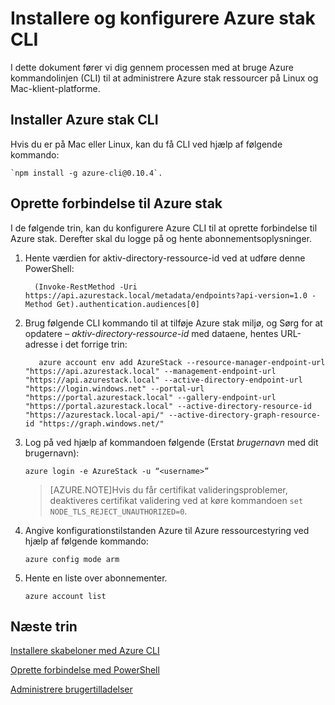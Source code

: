 <properties
    pageTitle="Oprette forbindelse til Azure stak med CLI | Microsoft Azure"
    description="Lær at bruge kommandolinjen på tværs af platforme (CLI) til at administrere og installere ressourcer på Azure stak"
    services="azure-stack"
    documentationCenter=""
    authors="HeathL17"
    manager="byronr"
    editor=""/>

<tags
    ms.service="azure-stack"
    ms.workload="na"
    ms.tgt_pltfrm="na"
    ms.devlang="na"
    ms.topic="article"
    ms.date="10/19/2016"
    ms.author="helaw"/>

# <a name="install-and-configure-azure-stack-cli"></a>Installere og konfigurere Azure stak CLI

I dette dokument fører vi dig gennem processen med at bruge Azure kommandolinjen (CLI) til at administrere Azure stak ressourcer på Linux og Mac-klient-platforme.  

## <a name="install-azure-stack-cli"></a>Installer Azure stak CLI

Hvis du er på Mac eller Linux, kan du få CLI ved hjælp af følgende kommando:
  
    `npm install -g azure-cli@0.10.4`.


## <a name="connect-to-azure-stack"></a>Oprette forbindelse til Azure stak
I de følgende trin, kan du konfigurere Azure CLI til at oprette forbindelse til Azure stak. Derefter skal du logge på og hente abonnementsoplysninger.

1.  Hente værdien for aktiv-directory-ressource-id ved at udføre denne PowerShell:
        
          (Invoke-RestMethod -Uri https://api.azurestack.local/metadata/endpoints?api-version=1.0 -Method Get).authentication.audiences[0]

2.  Brug følgende CLI kommando til at tilføje Azure stak miljø, og Sørg for at opdatere *– aktiv-directory-ressource-id* med dataene, hentes URL-adresse i det forrige trin:

           azure account env add AzureStack --resource-manager-endpoint-url "https://api.azurestack.local" --management-endpoint-url "https://api.azurestack.local" --active-directory-endpoint-url  "https://login.windows.net" --portal-url "https://portal.azurestack.local" --gallery-endpoint-url "https://portal.azurestack.local" --active-directory-resource-id "https://azurestack.local-api/" --active-directory-graph-resource-id "https://graph.windows.net/"

3.  Log på ved hjælp af kommandoen følgende (Erstat *brugernavn* med dit brugernavn):

        azure login -e AzureStack -u “<username>”

    >[AZURE.NOTE]Hvis du får certifikat valideringsproblemer, deaktiveres certifikat validering ved at køre kommandoen `set        NODE_TLS_REJECT_UNAUTHORIZED=0`.

4.  Angive konfigurationstilstanden Azure til Azure ressourcestyring ved hjælp af følgende kommando:

        azure config mode arm

5.  Hente en liste over abonnementer.

        azure account list     

## <a name="next-steps"></a>Næste trin

[Installere skabeloner med Azure CLI](azure-stack-deploy-template-command-line.md)

[Oprette forbindelse med PowerShell](azure-stack-connect-powershell.md)

[Administrere brugertilladelser](azure-stack-manage-permissions.md)
